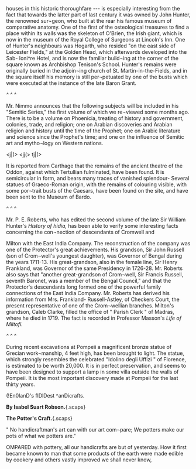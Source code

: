 houses in this historic thoroughfare --- is
especially interesting from the fact that
towards the latter part of last century it was
owned by John Hunter, the renowned sur¬geon,
who built at the rear his famous
museum of comparative anatomy. One of
the first of the osteological treasures to find
a place within its walls was the skeleton of
O'Brien, the Irish giant, which is now in the
museum of the Royal College of Surgeons at
Lincoln's Inn. One of Hunter's neighbours
was Hogarth, who resided "on the east side
of Leicester Fields," at the Golden Head,
which afterwards developed into the Sab-
loni^re Hotel, and is now the familiar build¬ing
at the corner of the square known as
Archbishop Tenison's School. Hunter's
remains were originally buried in the adjoin¬ing
church of St. Martin-in-the-Fields, and
in the square itself his memory is still per¬petuated
by one of the busts which were
executed at the instance of the late Baron
Grant.

*^ ^ ^*

Mr. Nimmo announces that the following
subjects will be included in his "Semitic
Series," the first volume of which we re¬viewed
some months ago. There is to be
a volume on Phoenicia, treating of history
and government, colonies, trade, and religion;
one on Arabian discoveries and Arabian
religion and history until the time of the
Prophet; one on Arabic literature and
science since the Prophet's time; and one
on the influence of Semitic art and mytho¬logy
on Western nations.

&lt;j|(&gt; &lt;jj(&gt; tj|(&gt;

It is reported from Carthage that the remains
of the ancient theatre of the Oddon, against
which Tertullian fulminated, have been
found. It is semicircular in form, and bears
many traces of vanished splendour- Several
statues of Graeco-Roman origin, with the
remains of colouring visible, with some por¬trait
busts of the Caesars, have been found
on the site, and have been sent to the
Museum of Bardo.

*^ ^ ^*

Mr. P. E. Roberts, who has edited the second
volume of the late Sir William Hunter's
*History of hidia,* has been able to verify
some interesting facts concerning the con¬nection
of descendants of Cromwell and

Milton with the East India Company. The
reconstruction of the company was one of
the Protector's great achievements. His
grandson, Sir John Russell (son of Crom¬well's
youngest daughter), was Governor of
Bengal during the years 1711-13. His
great-grandson, also in the female line, Sir
Henry Frankland, was Governor of the same
Presidency in 1726-28. Mr. Roberts also
says that "another great-grandson of Crom¬well,
Sir Francis Russell, seventh Baronet,
was a member of the Bengal Council," and
that the Protector's descendants long formed
one of the powerful family connections of
the East India Company. Mr. Roberts has
derived his information from Mrs. Frankland-
Russell-Astley, of Checkers Court, the
present representative of one of the Crom¬wellian
branches. Milton's grandson, Caleb
Clarke, filled the office of " Parish Clerk " of
Madras, where he died in 1719. The fact
is recorded in Professor Masson's *Life of
Miltofi.*

*^ ^ ^*

During recent excavations at Pompeii a
magnificent bronze statue of Grecian work¬manship,
4 feet high, has been brought to
light. The statue, which strongly resembles
the celebrated "Idolino degli Uffizi " of
Florence, is estimated to be worth 20,000.
It is in perfect preservation, and seems to
have been designed to support a lamp in
some villa outside the walls of Pompeii. It
is the most important discovery made at
Pompeii for the last thirty years.

(!En0lanD's flDlDest ^anDicrafts.

**By Isabel Suart Robson.**{.scaps}

**The Potter's Craft.**{.scaps}

" No handicraftman's art can with our art com¬pare;
We potters make our pots of what we potters
are."

OMPARED with pottery, all our
handicrafts are but of yesterday.
How it first became known to
man that some products of the
earth were made edible by cookery and
others vastly improved we shall never know,

